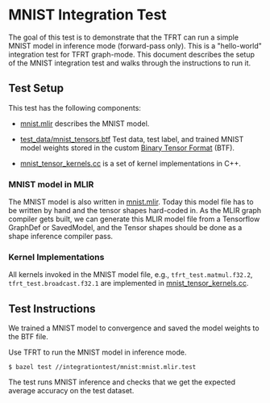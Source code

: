# MNIST Integration Test

<!--* freshness: {
  owner: 'zhangqiaorjc'
  owner: 'chuanhao'
  reviewed: '2020-03-31'
} *-->

<!-- TOC -->

The goal of this test is to demonstrate that the TFRT can run a simple MNIST
model in inference mode (forward-pass only). This is a "hello-world" integration
test for TFRT graph-mode. This document describes the setup of the MNIST
integration test and walks through the instructions to run it.

## Test Setup

This test has the following components:

*   [mnist.mlir](https://github.com/tensorflow/runtime/blob/master/integrationtest/mnist/mnist.mlir)
    describes the MNIST model.

*   [test_data/mnist_tensors.btf](https://github.com/tensorflow/runtime/blob/master/integrationtest/mnist/test_data/mnist_tensors.btf)
    Test data, test label, and trained MNIST model weights stored in the custom
    [Binary Tensor Format](binary_tensor_format.md) (BTF).

*   [mnist_tensor_kernels.cc](https://github.com/tensorflow/runtime/blob/master/backends/cpu/lib/ops/test/mnist_tensor_kernels.cc)
    is a set of kernel implementations in C++.

### MNIST model in MLIR

The MNIST model is also written in
[mnist.mlir](https://github.com/tensorflow/runtime/blob/master/integrationtest/mnist/mnist.mlir).
Today this model file has to be written by hand and the tensor shapes hard-coded
in. As the MLIR graph compiler gets built, we can generate this MLIR model file
from a Tensorflow GraphDef or SavedModel, and the Tensor shapes should be done
as a shape inference compiler pass.

### Kernel Implementations

All kernels invoked in the MNIST model file, e.g., `tfrt_test.matmul.f32.2`,
`tfrt_test.broadcast.f32.1` are implemented in
[mnist_tensor_kernels.cc](https://github.com/tensorflow/runtime/blob/master/backends/cpu/lib/ops/test/mnist_tensor_kernels.cc).

## Test Instructions

We trained a MNIST model to convergence and saved the model weights to the BTF
file.

Use TFRT to run the MNIST model in inference mode.

```shell
$ bazel test //integrationtest/mnist:mnist.mlir.test
```

The test runs MNIST inference and checks that we get the expected average
accuracy on the test dataset.

